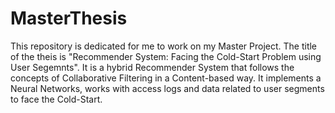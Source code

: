# MasterThesis

This repository is dedicated for me to work on my Master Project. The title of the theis is "Recommender System: Facing the Cold-Start Problem using User Segemnts".
It is a hybrid Recommender System that follows the concepts of Collaborative Filtering in a Content-based way. It implements a Neural Networks, works with access logs and data related to user segments to face the Cold-Start.
